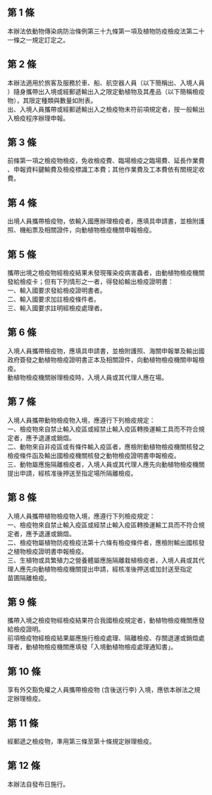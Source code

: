 第 1 條
-------
本辦法依動物傳染病防治條例第三十九條第一項及植物防疫檢疫法第二十  
一條之一規定訂定之。

第 2 條
-------
本辦法適用於旅客及服務於車、船、航空器人員（以下簡稱出、入境人員  
）隨身攜帶出入境或經郵遞輸出入之限定動植物及其產品（以下簡稱檢疫  
物），其限定種類與數量如附表。  
出、入境人員攜帶或經郵遞輸出入之檢疫物未符前項規定者，按一般輸出  
入檢疫程序辦理申報。

第 3 條
-------
前條第一項之檢疫物檢疫，免收檢疫費、臨場檢疫之臨場費、延長作業費  
、申報資料鍵輸費及檢疫標識工本費；其他作業費及工本費依有關規定收  
費。

第 4 條
-------
出境人員攜帶檢疫物，依輸入國應辦理檢疫者，應填具申請書，並檢附護  
照、機船票及相關證件，向動植物檢疫機關申報檢疫。

第 5 條
-------
攜帶出境之檢疫物經檢疫結果未發現罹染疫病害蟲者，由動植物檢疫機關  
發給檢疫卡；但有下列情形之一者，得發給輸出檢疫證明書：  
一、輸入國要求發給檢疫證明書者。  
二、輸入國要求加註檢疫條件者。  
三、輸入國要求註明經檢疫處理者。

第 6 條
-------
入境人員攜帶檢疫物，應填具申請書，並檢附護照、海關申報單及輸出國  
政府簽發之動植物檢疫證明書正本及相關證件，向動植物檢疫機關申報檢  
疫。  
動植物檢疫機關辦理檢疫時，入境人員或其代理人應在場。

第 7 條
-------
入境人員攜帶動物檢疫物入境，應遵行下列檢疫規定：  
一、檢疫物來自禁止輸入疫區或經禁止輸入疫區轉換運輸工具而不符合規  
    定者，應予退運或銷燬。  
二、動物來自非疫區或有條件輸入疫區者，應檢附動植物檢疫機關核發之  
    檢疫條件函及輸出國檢疫機關核發之動物檢疫證明書申報檢疫。  
三、動物屬應施隔離檢疫者，入境人員或其代理人應先向動植物檢疫機關  
    提出申請，經核准後押送至指定場所隔離檢疫。

第 8 條
-------
入境人員攜帶植物檢疫物入境，應遵行下列檢疫規定：  
一、檢疫物來自禁止輸入疫區或經禁止輸入疫區轉換運輸工具而不符合規  
    定者，應予退運或銷燬。  
二、檢疫物屬植物防疫檢疫法第十六條有檢疫條件者，應檢附輸出國核發  
    之植物檢疫證明書申報檢疫。  
三、生植物或具繁殖力之營養體屬應施隔離栽植檢疫者，入境人員或其代  
    理人應先向動植物檢疫機關提出申請，經核准後押送或加封送至指定  
    苗圃隔離檢疫。

第 9 條
-------
攜帶入境之檢疫物經檢疫結果符合我國檢疫規定者，動植物檢疫機關應發  
給檢疫證明。  
前項檢疫物經檢疫結果屬應施行檢疫處理、隔離檢疫、存關退運或銷燬處  
理者，動植物檢疫機關應填發「入境動植物檢疫處理通知書」。

第 10 條
--------
享有外交豁免權之人員攜帶檢疫物 (含後送行李) 入境，應依本辦法之規  
定辦理檢疫。

第 11 條
--------
經郵遞之檢疫物，準用第三條至第十條規定辦理檢疫。

第 12 條
--------
本辦法自發布日施行。

